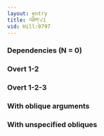 ```yaml
---
layout: entry
title: འཐིག་√1
vid: Hill:0797
---
```

### Dependencies (N = 0)


### Overt 1-2


### Overt 1-2-3


### With oblique arguments


### With unspecified obliques
